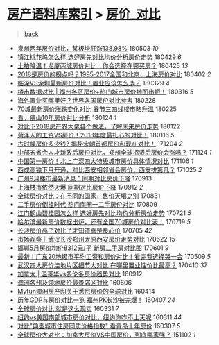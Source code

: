 [房产语料库索引](../../README.md)  > [房价_对比](房价_对比.md)
====
> [back](../README.md)

- [泉州两年房价对比，某板块狂涨138.98%](http://jkwz.applinzi.com/ittc/7099005171462046727.html#%E6%B3%89%E5%B7%9E%E4%B8%A4%E5%B9%B4%E6%88%BF%E4%BB%B7%E5%AF%B9%E6%AF%94%EF%BC%8C%E6%9F%90%E6%9D%BF%E5%9D%97%E7%8B%82%E6%B6%A8138.98%25) 180503 *10* 
- [镇江桃花坞怎么样 选好房先对比均价分析房价走势](http://jkwz.applinzi.com/ittc/7097327988494566406.html#%E9%95%87%E6%B1%9F%E6%A1%83%E8%8A%B1%E5%9D%9E%E6%80%8E%E4%B9%88%E6%A0%B7+%E9%80%89%E5%A5%BD%E6%88%BF%E5%85%88%E5%AF%B9%E6%AF%94%E5%9D%87%E4%BB%B7%E5%88%86%E6%9E%90%E6%88%BF%E4%BB%B7%E8%B5%B0%E5%8A%BF) 180429 *6* 
- [土拍降温！龙厦两城房价对比，你会选择在哪买房？](http://jkwz.applinzi.com/ittc/7095958893152961547.html#%E5%9C%9F%E6%8B%8D%E9%99%8D%E6%B8%A9%EF%BC%81%E9%BE%99%E5%8E%A6%E4%B8%A4%E5%9F%8E%E6%88%BF%E4%BB%B7%E5%AF%B9%E6%AF%94%EF%BC%8C%E4%BD%A0%E4%BC%9A%E9%80%89%E6%8B%A9%E5%9C%A8%E5%93%AA%E4%B9%B0%E6%88%BF%EF%BC%9F) 180425 *13* 
- [2018是房价的拐点吗？1995-2017全国和北京、上海房价对比](http://jkwz.applinzi.com/ittc/7087528261892703248.html#2018%E6%98%AF%E6%88%BF%E4%BB%B7%E7%9A%84%E6%8B%90%E7%82%B9%E5%90%97%EF%BC%9F1995-2017%E5%85%A8%E5%9B%BD%E5%92%8C%E5%8C%97%E4%BA%AC%E3%80%81%E4%B8%8A%E6%B5%B7%E6%88%BF%E4%BB%B7%E5%AF%B9%E6%AF%94) 180402 *2* 
- [临深VS深圳最新房价对比！置业应该怎么选？](http://jkwz.applinzi.com/ittc/7085823387459126283.html#%E4%B8%B4%E6%B7%B1VS%E6%B7%B1%E5%9C%B3%E6%9C%80%E6%96%B0%E6%88%BF%E4%BB%B7%E5%AF%B9%E6%AF%94%EF%BC%81%E7%BD%AE%E4%B8%9A%E5%BA%94%E8%AF%A5%E6%80%8E%E4%B9%88%E9%80%89%EF%BC%9F) 180329 *4* 
- [楼市数据对比 | 福州各区房价+热门城市房价地图出炉！](http://jkwz.applinzi.com/ittc/7081167858430379015.html#%E6%A5%BC%E5%B8%82%E6%95%B0%E6%8D%AE%E5%AF%B9%E6%AF%94+%7C+%E7%A6%8F%E5%B7%9E%E5%90%84%E5%8C%BA%E6%88%BF%E4%BB%B7%2B%E7%83%AD%E9%97%A8%E5%9F%8E%E5%B8%82%E6%88%BF%E4%BB%B7%E5%9C%B0%E5%9B%BE%E5%87%BA%E7%82%89%EF%BC%81) 180316 *5* 
- [海外置业买哪里好？世界各国房价对比参考](http://jkwz.applinzi.com/ittc/7075158712392352774.html#%E6%B5%B7%E5%A4%96%E7%BD%AE%E4%B8%9A%E4%B9%B0%E5%93%AA%E9%87%8C%E5%A5%BD%EF%BC%9F%E4%B8%96%E7%95%8C%E5%90%84%E5%9B%BD%E6%88%BF%E4%BB%B7%E5%AF%B9%E6%AF%94%E5%8F%82%E8%80%83) 180228  
- [70城最新房价涨跌变化对比 春节三四线楼市略升温](http://jkwz.applinzi.com/ittc/7074031369091286032.html#70%E5%9F%8E%E6%9C%80%E6%96%B0%E6%88%BF%E4%BB%B7%E6%B6%A8%E8%B7%8C%E5%8F%98%E5%8C%96%E5%AF%B9%E6%AF%94+%E6%98%A5%E8%8A%82%E4%B8%89%E5%9B%9B%E7%BA%BF%E6%A5%BC%E5%B8%82%E7%95%A5%E5%8D%87%E6%B8%A9) 180225  
- [看，佛山10年房价对比分析](http://jkwz.applinzi.com/ittc/7061869488947856401.html#%E7%9C%8B%EF%BC%8C%E4%BD%9B%E5%B1%B110%E5%B9%B4%E6%88%BF%E4%BB%B7%E5%AF%B9%E6%AF%94%E5%88%86%E6%9E%90) 180124 *1* 
- [对比下2018房产界大佬各个做法，了解未来房价走势](http://jkwz.applinzi.com/ittc/7061046568348550154.html#%E5%AF%B9%E6%AF%94%E4%B8%8B2018%E6%88%BF%E4%BA%A7%E7%95%8C%E5%A4%A7%E4%BD%AC%E5%90%84%E4%B8%AA%E5%81%9A%E6%B3%95%EF%BC%8C%E4%BA%86%E8%A7%A3%E6%9C%AA%E6%9D%A5%E6%88%BF%E4%BB%B7%E8%B5%B0%E5%8A%BF) 180122  
- [菏泽人的工资VS房价！2018年度最扎心的对比！](http://jkwz.applinzi.com/ittc/7059093816831640592.html#%E8%8F%8F%E6%B3%BD%E4%BA%BA%E7%9A%84%E5%B7%A5%E8%B5%84VS%E6%88%BF%E4%BB%B7%EF%BC%812018%E5%B9%B4%E5%BA%A6%E6%9C%80%E6%89%8E%E5%BF%83%E7%9A%84%E5%AF%B9%E6%AF%94%EF%BC%81) 180116 *5* 
- [古时候房价多少钱? 揭秘宋朝首都房价和现在对比！](http://jkwz.applinzi.com/ittc/7043367694215152656.html#%E5%8F%A4%E6%97%B6%E5%80%99%E6%88%BF%E4%BB%B7%E5%A4%9A%E5%B0%91%E9%92%B1%3F+%E6%8F%AD%E7%A7%98%E5%AE%8B%E6%9C%9D%E9%A6%96%E9%83%BD%E6%88%BF%E4%BB%B7%E5%92%8C%E7%8E%B0%E5%9C%A8%E5%AF%B9%E6%AF%94%EF%BC%81) 171204 *2* 
- [中部五省会人才新政后房价对比，郑州全球招贤后房价会涨吗？](http://jkwz.applinzi.com/ittc/7039574563757753360.html#%E4%B8%AD%E9%83%A8%E4%BA%94%E7%9C%81%E4%BC%9A%E4%BA%BA%E6%89%8D%E6%96%B0%E6%94%BF%E5%90%8E%E6%88%BF%E4%BB%B7%E5%AF%B9%E6%AF%94%EF%BC%8C%E9%83%91%E5%B7%9E%E5%85%A8%E7%90%83%E6%8B%9B%E8%B4%A4%E5%90%8E%E6%88%BF%E4%BB%B7%E4%BC%9A%E6%B6%A8%E5%90%97%EF%BC%9F) 171124 *1* 
- [中国第一房价！北上广深四大特级城市房价具体情况对比](http://jkwz.applinzi.com/ittc/7032950842406208528.html#%E4%B8%AD%E5%9B%BD%E7%AC%AC%E4%B8%80%E6%88%BF%E4%BB%B7%EF%BC%81%E5%8C%97%E4%B8%8A%E5%B9%BF%E6%B7%B1%E5%9B%9B%E5%A4%A7%E7%89%B9%E7%BA%A7%E5%9F%8E%E5%B8%82%E6%88%BF%E4%BB%B7%E5%85%B7%E4%BD%93%E6%83%85%E5%86%B5%E5%AF%B9%E6%AF%94) 171106 *1* 
- [西成高铁下月开通，对比西安相邻省会房价，西安排第几？](http://jkwz.applinzi.com/ittc/7028303193770034192.html#%E8%A5%BF%E6%88%90%E9%AB%98%E9%93%81%E4%B8%8B%E6%9C%88%E5%BC%80%E9%80%9A%EF%BC%8C%E5%AF%B9%E6%AF%94%E8%A5%BF%E5%AE%89%E7%9B%B8%E9%82%BB%E7%9C%81%E4%BC%9A%E6%88%BF%E4%BB%B7%EF%BC%8C%E8%A5%BF%E5%AE%89%E6%8E%92%E7%AC%AC%E5%87%A0%EF%BC%9F) 171025 *2* 
- [广州9月楼市最新消息：同期对比房价下降](http://jkwz.applinzi.com/ittc/7012776952765874961.html#%E5%B9%BF%E5%B7%9E9%E6%9C%88%E6%A5%BC%E5%B8%82%E6%9C%80%E6%96%B0%E6%B6%88%E6%81%AF%EF%BC%9A%E5%90%8C%E6%9C%9F%E5%AF%B9%E6%AF%94%E6%88%BF%E4%BB%B7%E4%B8%8B%E9%99%8D) 170913  
- [上海楼市依然火爆 同期对比房价下降](http://jkwz.applinzi.com/ittc/7012430434661827601.html#%E4%B8%8A%E6%B5%B7%E6%A5%BC%E5%B8%82%E4%BE%9D%E7%84%B6%E7%81%AB%E7%88%86+%E5%90%8C%E6%9C%9F%E5%AF%B9%E6%AF%94%E6%88%BF%E4%BB%B7%E4%B8%8B%E9%99%8D) 170912 *2* 
- [全球房价对比：在不同的国家，售价天壤之别](http://jkwz.applinzi.com/ittc/7007970393380619280.html#%E5%85%A8%E7%90%83%E6%88%BF%E4%BB%B7%E5%AF%B9%E6%AF%94%EF%BC%9A%E5%9C%A8%E4%B8%8D%E5%90%8C%E7%9A%84%E5%9B%BD%E5%AE%B6%EF%BC%8C%E5%94%AE%E4%BB%B7%E5%A4%A9%E5%A3%A4%E4%B9%8B%E5%88%AB) 170831  
- [二手房价倒挂时代 热门商圈一二手房价对比](http://jkwz.applinzi.com/ittc/6999743455176426512.html#%E4%BA%8C%E6%89%8B%E6%88%BF%E4%BB%B7%E5%80%92%E6%8C%82%E6%97%B6%E4%BB%A3+%E7%83%AD%E9%97%A8%E5%95%86%E5%9C%88%E4%B8%80%E4%BA%8C%E6%89%8B%E6%88%BF%E4%BB%B7%E5%AF%B9%E6%AF%94) 170809  
- [江门鹤山碧桂园怎么样 选好房先对比均价分析房价走势](http://jkwz.applinzi.com/ittc/6992705498124911632.html#%E6%B1%9F%E9%97%A8%E9%B9%A4%E5%B1%B1%E7%A2%A7%E6%A1%82%E5%9B%AD%E6%80%8E%E4%B9%88%E6%A0%B7+%E9%80%89%E5%A5%BD%E6%88%BF%E5%85%88%E5%AF%B9%E6%AF%94%E5%9D%87%E4%BB%B7%E5%88%86%E6%9E%90%E6%88%BF%E4%BB%B7%E8%B5%B0%E5%8A%BF) 170721 *5* 
- [哈尔滨最新房价数据出炉，还有全国70城房价对比表！](http://jkwz.applinzi.com/ittc/6991932732371108880.html#%E5%93%88%E5%B0%94%E6%BB%A8%E6%9C%80%E6%96%B0%E6%88%BF%E4%BB%B7%E6%95%B0%E6%8D%AE%E5%87%BA%E7%82%89%EF%BC%8C%E8%BF%98%E6%9C%89%E5%85%A8%E5%9B%BD70%E5%9F%8E%E6%88%BF%E4%BB%B7%E5%AF%B9%E6%AF%94%E8%A1%A8%EF%BC%81) 170719 *5* 
- [长沙房价高？对比了才知道真是良心价](http://jkwz.applinzi.com/ittc/6986818174635738116.html#%E9%95%BF%E6%B2%99%E6%88%BF%E4%BB%B7%E9%AB%98%EF%BC%9F%E5%AF%B9%E6%AF%94%E4%BA%86%E6%89%8D%E7%9F%A5%E9%81%93%E7%9C%9F%E6%98%AF%E8%89%AF%E5%BF%83%E4%BB%B7) 170705 *42* 
- [市场观察｜武汉长沙郑州太原西安房价走势对比](http://jkwz.applinzi.com/ittc/6981887601739826181.html#%E5%B8%82%E5%9C%BA%E8%A7%82%E5%AF%9F%EF%BD%9C%E6%AD%A6%E6%B1%89%E9%95%BF%E6%B2%99%E9%83%91%E5%B7%9E%E5%A4%AA%E5%8E%9F%E8%A5%BF%E5%AE%89%E6%88%BF%E4%BB%B7%E8%B5%B0%E5%8A%BF%E5%AF%B9%E6%AF%94) 170622 *15* 
- [邯郸5月房价均价8312元/平 新房二手房对比图](http://jkwz.applinzi.com/ittc/6974147255597532165.html#%E9%82%AF%E9%83%B85%E6%9C%88%E6%88%BF%E4%BB%B7%E5%9D%87%E4%BB%B78312%E5%85%83%2F%E5%B9%B3+%E6%96%B0%E6%88%BF%E4%BA%8C%E6%89%8B%E6%88%BF%E5%AF%B9%E6%AF%94%E5%9B%BE) 170601 *9* 
- [最新！广东20地级市平均工资和房价对比！看完我选择哭一会](http://jkwz.applinzi.com/ittc/6965723528027440133.html#%E6%9C%80%E6%96%B0%EF%BC%81%E5%B9%BF%E4%B8%9C20%E5%9C%B0%E7%BA%A7%E5%B8%82%E5%B9%B3%E5%9D%87%E5%B7%A5%E8%B5%84%E5%92%8C%E6%88%BF%E4%BB%B7%E5%AF%B9%E6%AF%94%EF%BC%81%E7%9C%8B%E5%AE%8C%E6%88%91%E9%80%89%E6%8B%A9%E5%93%AD%E4%B8%80%E4%BC%9A) 170509 *5* 
- [武汉四大房价洼地片区细节大对比 在哪里置业性价比最高？](http://jkwz.applinzi.com/ittc/6954840436614104069.html#%E6%AD%A6%E6%B1%89%E5%9B%9B%E5%A4%A7%E6%88%BF%E4%BB%B7%E6%B4%BC%E5%9C%B0%E7%89%87%E5%8C%BA%E7%BB%86%E8%8A%82%E5%A4%A7%E5%AF%B9%E6%AF%94+%E5%9C%A8%E5%93%AA%E9%87%8C%E7%BD%AE%E4%B8%9A%E6%80%A7%E4%BB%B7%E6%AF%94%E6%9C%80%E9%AB%98%EF%BC%9F) 170410 *37* 
- [加拿大 | 温哥华vs多伦多房价趋势对比](http://jkwz.applinzi.com/ittc/6876977169716216836.html#%E5%8A%A0%E6%8B%BF%E5%A4%A7+%7C+%E6%B8%A9%E5%93%A5%E5%8D%8Evs%E5%A4%9A%E4%BC%A6%E5%A4%9A%E6%88%BF%E4%BB%B7%E8%B6%8B%E5%8A%BF%E5%AF%B9%E6%AF%94) 160912  
- [澳洲各州及领地房价最贵郊区对比](http://jkwz.applinzi.com/ittc/6840541768483079173.html#%E6%BE%B3%E6%B4%B2%E5%90%84%E5%B7%9E%E5%8F%8A%E9%A2%86%E5%9C%B0%E6%88%BF%E4%BB%B7%E6%9C%80%E8%B4%B5%E9%83%8A%E5%8C%BA%E5%AF%B9%E6%AF%94) 160606  
- [Myfun澳洲房产网关于悉尼房价的全球对比](http://jkwz.applinzi.com/ittc/6820886054802293765.html#Myfun%E6%BE%B3%E6%B4%B2%E6%88%BF%E4%BA%A7%E7%BD%91%E5%85%B3%E4%BA%8E%E6%82%89%E5%B0%BC%E6%88%BF%E4%BB%B7%E7%9A%84%E5%85%A8%E7%90%83%E5%AF%B9%E6%AF%94) 160414  
- [历年GDP与房价对比一览 福州PK长沙被完爆！](http://jkwz.applinzi.com/ittc/6818390592748782597.html#%E5%8E%86%E5%B9%B4GDP%E4%B8%8E%E6%88%BF%E4%BB%B7%E5%AF%B9%E6%AF%94%E4%B8%80%E8%A7%88+%E7%A6%8F%E5%B7%9EPK%E9%95%BF%E6%B2%99%E8%A2%AB%E5%AE%8C%E7%88%86%EF%BC%81) 160407 *24* 
- [全球房价对比 就是这么现实](http://jkwz.applinzi.com/ittc/6815647727627011077.html#%E5%85%A8%E7%90%83%E6%88%BF%E4%BB%B7%E5%AF%B9%E6%AF%94+%E5%B0%B1%E6%98%AF%E8%BF%99%E4%B9%88%E7%8E%B0%E5%AE%9E) 160331 *7* 
- [纽约vs美国南部城市房价对比，纽约你咋不上天呢](http://jkwz.applinzi.com/ittc/6808430908528919556.html#%E7%BA%BD%E7%BA%A6vs%E7%BE%8E%E5%9B%BD%E5%8D%97%E9%83%A8%E5%9F%8E%E5%B8%82%E6%88%BF%E4%BB%B7%E5%AF%B9%E6%AF%94%EF%BC%8C%E7%BA%BD%E7%BA%A6%E4%BD%A0%E5%92%8B%E4%B8%8D%E4%B8%8A%E5%A4%A9%E5%91%A2) 160311 *44* 
- [对比&quot;典型城市住房同质价格指数&quot; 看青岛十年房价](http://jkwz.applinzi.com/ittc/6806758236162098180.html#%E5%AF%B9%E6%AF%94%26quot%3B%E5%85%B8%E5%9E%8B%E5%9F%8E%E5%B8%82%E4%BD%8F%E6%88%BF%E5%90%8C%E8%B4%A8%E4%BB%B7%E6%A0%BC%E6%8C%87%E6%95%B0%26quot%3B+%E7%9C%8B%E9%9D%92%E5%B2%9B%E5%8D%81%E5%B9%B4%E6%88%BF%E4%BB%B7) 160307 *5* 
- [全球房价大对比：加拿大房价VS中国房价，到底哪家强？](http://jkwz.applinzi.com/ittc/6760069054506025988.html#%E5%85%A8%E7%90%83%E6%88%BF%E4%BB%B7%E5%A4%A7%E5%AF%B9%E6%AF%94%EF%BC%9A%E5%8A%A0%E6%8B%BF%E5%A4%A7%E6%88%BF%E4%BB%B7VS%E4%B8%AD%E5%9B%BD%E6%88%BF%E4%BB%B7%EF%BC%8C%E5%88%B0%E5%BA%95%E5%93%AA%E5%AE%B6%E5%BC%BA%EF%BC%9F) 151102 *1* 
